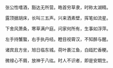 张公性嗜酒，豁达无所营。皓首穷草隶，时称太湖精。

露顶据胡床，长叫三五声。兴来洒素壁，挥笔如流星。

下舍风萧条，寒草满户庭。问家何所有，生事如浮萍。

左手持蟹螯，右手执丹经。瞪目视霄汉，不知醉与醒。

诸宾且方坐，旭日临东城。荷叶裹江鱼，白瓯贮香粳。

微禄心不屑，放神于八纮。时人不识者，即是安期生。